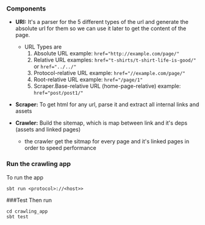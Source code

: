 ### Components 
- **URI:** It's a parser for the 5 different types of the url and generate the absolute url for them so we can use it later to get the content of the page. 
     * URL Types are    
        1. Absolute URL example: `href="http://example.com/page/"`
        2. Relative URL examples: `href="t-shirts/t-shirt-life-is-good/"` or `href="../../"`
        3. Protocol-relative URL example: `href="//example.com/page/"`
        4. Root-relative URL example: `href="/page/1"`
        5. Scraper.Base-relative URL (home-page-relative) example: `href="post/post1/"`

- **Scraper:** To get html for any url, parse it and extract all internal links and assets
    
- **Crawler:** Build the sitemap, which is map between link and it's deps (assets and linked pages)
    * the crawler get the sitmap for every page and it's linked pages in order to speed performance

### Run the crawling app
To run the app 
```sbtshell
sbt run <protocol>://<host>>
```

###Test
Then run 
```sbtshell
cd crawling_app
sbt test
```